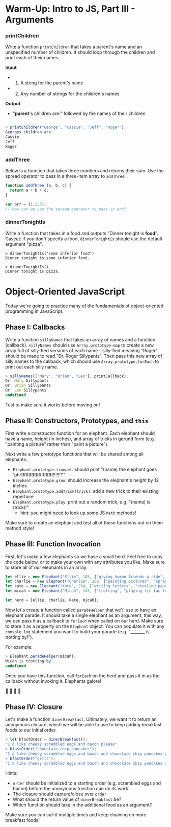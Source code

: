 
# Warm-Up: Intro to JS, Part III - Arguments

### printChildren

Write a function `printChildren` that takes a parent's name and an unspecified number of children. It should loop through the children and print each of their names.

**Input**
* 1) A string for the parent's name
* 2) Any number of strings for the children's names

**Output**
* "**parent**'s children are:" followed by the names of their children

```javascript

> printChildren("George", "Cassie", "Jeff", "Roger");
Georges children are:
Cassie
Jeff
Roger
```

### addThree

Below is a function that takes three numbers and returns their sum.
Use the spread operator to pass in a three-item array to `addThree`.

```javascript
function addThree (a, b, c) {
  return a + b + c;
}

var arr = [1,2,3];
// How can we use the spread operator to pass in arr?
```

### dinnerTonightIs

Write a function that takes in a food and outputs "Dinner tonight is **food**". Caveat: if you don't specify a food, `dinnerTonightIs` should use the default argument "pizza".

```
> dinnerTonightIs('some inferior food')
Dinner tonight is some inferior food.

> dinnerTonightIs()
Dinner tonight is pizza.

```

# Object-Oriented JavaScript

Today we're going to practice many of the fundamentals of object-oriented programming in JavaScript.

## Phase I: Callbacks

Write a function `sillyNames` that takes an array of names and a function (callback). `sillyNames` should use `Array.prototype.map` to create a new array full of silly-fied versions of each name - silly-fied meaning "Roger" should be made to read "Dr. Roger Sillypants". Then pass this new array of silly names to the callback, which should use `Array.prototype.forEach` to print out each silly name.

```js
> sillyNames(["Mary", "Brian", "Leo"], printCallback);
Dr. Mary Sillypants
Dr. Brian Sillypants
Dr. Leo Sillypants
undefined
```

Test to make sure it works before moving on!

## Phase II: Constructors, Prototypes, and `this`

First write a constructor function for an elephant. Each elephant should have a name, height (in inches), and array of tricks in gerund form (e.g. "painting a picture" rather than "paint a picture").

Next write a few prototype functions that will be shared among all elephants:
- `Elephant.prototype.trumpet`: should print "(name) the elephant goes 'phrRRRRRRRRRRR!!!!!!!'"
- `Elephant.prototype.grow`: should increase the elephant's height by 12 inches
- `Elephant.prototype.addTrick(trick)`: add a new trick to their existing repertoire
- `Elephant.prototype.play`: print out a random trick, e.g. "(name) is (trick)!"
  - hint: you might need to look up some JS `Math` methods!

Make sure to create an elephant and test all of these functions out on them method style!

## Phase III: Function Invocation

First, let's make a few elephants so we have a small herd. Feel free to copy the code below, or to make your own with any attributes you like. Make sure to store all of our elephants in an array.

```js
let ellie = new Elephant("Ellie", 185, ["giving human friends a ride", "playing hide and seek"]);
let charlie = new Elephant("Charlie", 200, ["painting pictures", "spraying water for a slip and slide"]);
let kate = new Elephant("Kate", 234, ["writing letters", "stealing peanuts"]);
let micah = new Elephant("Micah", 143, ["trotting", "playing tic tac toe", "doing elephant ballet"]);

let herd = [ellie, charlie, kate, micah];
```

Now let's create a function called `paradeHelper` that we'll use to have an elephant parade. It should take a single elephant as an argument; this way, we can pass it as a callback to `forEach` when called on our herd. Make sure to store it as a property on the `Elephant` object. You can populate it with any `console.log` statement you want to build your parade (e.g. "_______ is trotting by!").

For example:
```js
> Elephant.paradeHelper(micah);
Micah is trotting by!
undefined
```

Once you have this function, call `forEach` on the herd and pass it in as the callback without invoking it. Elephants galore!

:elephant: :elephant: :elephant: :elephant:

## Phase IV: Closure

Let's make a function `dinerBreakfast`. Ultimately, we want it to return an anonymous closure, which we will be able to use to keep adding breakfast foods to our initial order.

```js
> let bfastOrder = dinerBreakfast();
"I'd like cheesy scrambled eggs and bacon please"
> bfastOrder("chocolate chip pancakes");
"I'd like cheesy scrambled eggs and bacon and chocolate chip pancakes please."
> bfastOrder("grits");
"I'd like cheesy scrambled eggs and bacon and chocolate chip pancakes and grits please."
```

Hints:
- `order` should be initialized to a starting order (e.g. scrambled eggs and bacon) before the anonymous function can do its work.
- The closure should capture/close over `order`
- What should the return value of `dinerBreakfast` be?
- Which function should take in the additional food as an argument?

Make sure you can call it multiple times and keep chaining on more breakfast foods!
